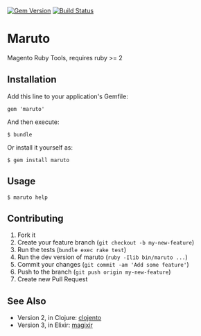 [![Gem Version](https://badge.fury.io/rb/maruto.svg)](https://badge.fury.io/rb/maruto)
[![Build Status](https://travis-ci.org/jlgeering/maruto.svg)](https://travis-ci.org/jlgeering/maruto)

# Maruto

Magento Ruby Tools, requires ruby >= 2

## Installation

Add this line to your application's Gemfile:

    gem 'maruto'

And then execute:

    $ bundle

Or install it yourself as:

    $ gem install maruto

## Usage

    $ maruto help

## Contributing

1. Fork it
2. Create your feature branch (`git checkout -b my-new-feature`)
3. Run the tests (`bundle exec rake test`)
4. Run the dev version of maruto (`ruby -Ilib bin/maruto ...`)
5. Commit your changes (`git commit -am 'Add some feature'`)
6. Push to the branch (`git push origin my-new-feature`)
7. Create new Pull Request

## See Also

* Version 2, in Clojure: [clojento](https://github.com/jlgeering/clojento)
* Version 3, in Elixir: [magixir](https://github.com/jlgeering/magixir)
